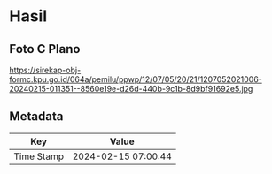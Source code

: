 # Hasil

## Foto C Plano

https://sirekap-obj-formc.kpu.go.id/064a/pemilu/ppwp/12/07/05/20/21/1207052021006-20240215-011351--8560e19e-d26d-440b-9c1b-8d9bf91692e5.jpg


## Metadata

| Key        | Value               |
| ---------- | ------------------- |
| Time Stamp | 2024-02-15 07:00:44 |



